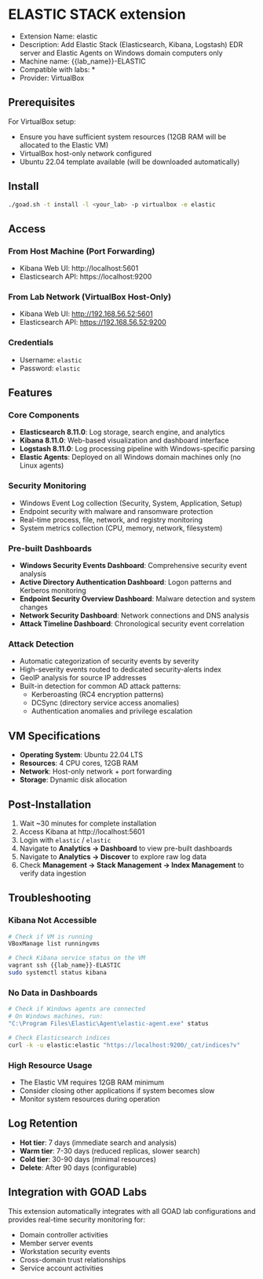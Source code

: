 # ELASTIC STACK extension

- Extension Name: elastic
- Description: Add Elastic Stack (Elasticsearch, Kibana, Logstash) EDR server and Elastic Agents on Windows domain computers only
- Machine name: {{lab_name}}-ELASTIC  
- Compatible with labs: *
- Provider: VirtualBox

## Prerequisites

For VirtualBox setup:
- Ensure you have sufficient system resources (12GB RAM will be allocated to the Elastic VM)
- VirtualBox host-only network configured
- Ubuntu 22.04 template available (will be downloaded automatically)

## Install
```bash
./goad.sh -t install -l <your_lab> -p virtualbox -e elastic
```

## Access

### From Host Machine (Port Forwarding)
- Kibana Web UI: http://localhost:5601
- Elasticsearch API: https://localhost:9200

### From Lab Network (VirtualBox Host-Only)
- Kibana Web UI: http://192.168.56.52:5601
- Elasticsearch API: https://192.168.56.52:9200

### Credentials
- Username: `elastic`
- Password: `elastic`

## Features

### Core Components
- **Elasticsearch 8.11.0**: Log storage, search engine, and analytics
- **Kibana 8.11.0**: Web-based visualization and dashboard interface
- **Logstash 8.11.0**: Log processing pipeline with Windows-specific parsing
- **Elastic Agents**: Deployed on all Windows domain machines only (no Linux agents)

### Security Monitoring
- Windows Event Log collection (Security, System, Application, Setup)
- Endpoint security with malware and ransomware protection
- Real-time process, file, network, and registry monitoring
- System metrics collection (CPU, memory, network, filesystem)

### Pre-built Dashboards
- **Windows Security Events Dashboard**: Comprehensive security event analysis
- **Active Directory Authentication Dashboard**: Logon patterns and Kerberos monitoring
- **Endpoint Security Overview Dashboard**: Malware detection and system changes
- **Network Security Dashboard**: Network connections and DNS analysis
- **Attack Timeline Dashboard**: Chronological security event correlation

### Attack Detection
- Automatic categorization of security events by severity
- High-severity events routed to dedicated security-alerts index
- GeoIP analysis for source IP addresses
- Built-in detection for common AD attack patterns:
  - Kerberoasting (RC4 encryption patterns)
  - DCSync (directory service access anomalies)
  - Authentication anomalies and privilege escalation

## VM Specifications
- **Operating System**: Ubuntu 22.04 LTS
- **Resources**: 4 CPU cores, 12GB RAM
- **Network**: Host-only network + port forwarding
- **Storage**: Dynamic disk allocation

## Post-Installation
1. Wait ~30 minutes for complete installation
2. Access Kibana at http://localhost:5601
3. Login with `elastic` / `elastic`
4. Navigate to **Analytics → Dashboard** to view pre-built dashboards
5. Navigate to **Analytics → Discover** to explore raw log data
6. Check **Management → Stack Management → Index Management** to verify data ingestion

## Troubleshooting

### Kibana Not Accessible
```bash
# Check if VM is running
VBoxManage list runningvms

# Check Kibana service status on the VM
vagrant ssh {{lab_name}}-ELASTIC
sudo systemctl status kibana
```

### No Data in Dashboards
```bash
# Check if Windows agents are connected
# On Windows machines, run:
"C:\Program Files\Elastic\Agent\elastic-agent.exe" status

# Check Elasticsearch indices
curl -k -u elastic:elastic "https://localhost:9200/_cat/indices?v"
```

### High Resource Usage
- The Elastic VM requires 12GB RAM minimum
- Consider closing other applications if system becomes slow
- Monitor system resources during operation

## Log Retention
- **Hot tier**: 7 days (immediate search and analysis)
- **Warm tier**: 7-30 days (reduced replicas, slower search)
- **Cold tier**: 30-90 days (minimal resources)
- **Delete**: After 90 days (configurable)

## Integration with GOAD Labs
This extension automatically integrates with all GOAD lab configurations and provides real-time security monitoring for:
- Domain controller activities
- Member server events
- Workstation security events
- Cross-domain trust relationships
- Service account activities